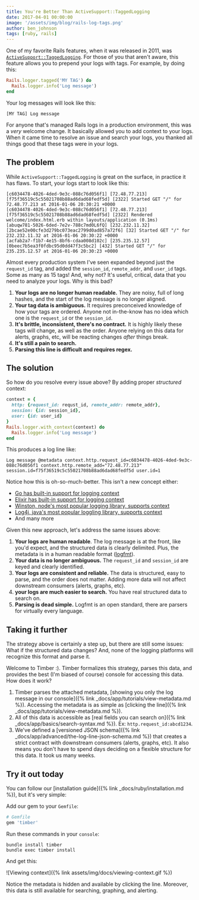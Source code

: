 ```yaml
---
title: You're Better Than ActiveSupport::TaggedLogging
date: 2017-04-01 00:00:00
image: '/assets/img/blog/rails-log-tags.png'
author: ben_johnson
tags: [ruby, rails]
---
```


One of my favorite Rails features, when it was released in 2011, was
[`ActiveSupport::TaggedLogging`](http://api.rubyonrails.org/classes/ActiveSupport/TaggedLogging.html).
For those of you that aren't aware, this feature allows you to prepend your logs with tags.
For example, by doing this:

```ruby
Rails.logger.tagged('MY TAG') do
  Rails.logger.info('Log message')
end
```

Your log messages will look like this:

```
[MY TAG] Log message
```

For anyone that's managed Rails logs in a production environment, this was a _very_ welcome change.
It basically allowed you to add context to your logs. When it came time to resolve an issue and
search your logs, you thanked all things good that these tags were in your logs.


## The problem

While `ActiveSupport::TaggedLogging` is great on the surface, in practice it has flaws. To start,
your logs start to look like this:

```
[c6034478-4026-4ded-9e3c-088c76d056f1] [72.48.77.213] [f75f36519c5c55021708b88ad6dad68fedf5d] [2322] Started GET "/" for 72.48.77.213 at 2016-01-06 20:30:21 +0000
[c6034478-4026-4ded-9e3c-088c76d056f1] [72.48.77.213] [f75f36519c5c55021708b88ad6dad68fedf5d] [2322] Rendered welcome/index.html.erb within layouts/application (0.1ms)
[abuqw781-5026-6ded-7e2v-788c7md0L6fQ] [232.232.11.32] [2bcae52e00cfe3d279bc073eac2799d0ad857a72f6] [32] Started GET "/" for 232.232.11.32 at 2016-01-06 20:30:22 +0000
[acfab2a7-f1b7-4e15-8bf6-cdaa008d102c] [235.235.12.57] [0beec7b5ea3f0fdbc95d0dd47f3c5bc2] [432] Started GET "/" for 235.235.12.57 at 2016-01-06 20:30:23 +0000
```

Almost every production system I've seen expanded beyond just the `request_id` tag, and added
the `session_id`, `remote_addr`, and `user_id` tags. Some as many as 15 tags! And, why not? It's
useful, critical, data that you need to analyze your logs. Why is this bad?

1. **Your logs are no longer human readable.** They are noisy, full of long hashes, and the
   start of the log message is no longer aligned.
2. **Your tag data is ambiguous.** It requires preconceived knowledge of how your tags are ordered.
   Anyone not in-the-know has no idea which one is the `request_id` or the `session_id`.
3. **It's brittle, inconsistent, there's no contract.** It is highly likely these tags will change,
   as well as the order. Anyone relying on this data for alerts, graphs, etc, will be
   reacting changes _after_ things break.
4. **It's still a pain to search.**
5. **Parsing this line is difficult and requires regex.**

## The solution

So how do you resolve every issue above? By adding proper _structured_ context:

```ruby
context = {
  http: {request_id: requst_id, remote_addr: remote_addr},
  session: {id: session_id},
  user: {id: user_id}
}
Rails.logger.with_context(context) do
  Rails.logger.info('Log message')
end
```

This produces a log line like:

```
Log message @metadata context.http.request_id=c6034478-4026-4ded-9e3c-088c76d056f1 context.http.remote_add="72.48.77.213" session.id=f75f36519c5c55021708b88ad6dad68fedf5d user.id=1
```

Notice how this is oh-so-much-better. This isn't a new concept either:

* [Go has built-in support for logging context](https://godoc.org/github.com/go-kit/kit/log#hdr-Contextual_Loggers)
* [Elixir has built-in support for logging context](https://hexdocs.pm/logger/Logger.html#metadata/1)
* [Winston, node's most popular logging library, supports context](https://github.com/winstonjs/winston#logging-with-metadata)
* [Log4j, java's most popular loggling library, supports context](https://logging.apache.org/log4j/2.x/manual/thread-context.html)
* And many more

Given this new approach, let's address the same issues above:

1. **Your logs are human readable**. The log message is at the front, like you'd expect, and the structured
   data is clearly delimited. Plus, the metadata is in a human readable format ([logfmt](https://brandur.org/logfmt)).
2. **Your data is no longer ambiguous.** The `request_id` and `session_id` are keyed and clearly
   identified.
3. **Your logs are consistent and reliable.** The data is structured, easy to parse, and the order
   does not matter. Adding more data will not affect downstream consumers (alerts, graphs, etc).
4. **your logs are much easier to search.** You have real structured data to search on.
5. **Parsing is dead simple.** Logfmt is an open standard, there are parsers for virtually every
   language.


## Taking it further

The strategy above is certainly a step up, but there are still some issues: What if
the structured data changes? And, none of the logging platforms will recognize this format and
parse it.

Welcome to Timber :). Timber formalizes this strategy, parses this data, and provides the best
(I'm biased of course) console for accessing this data. How does it work?

1. Timber parses the attached metadata, [showing you only the log message in our console]({% link _docs/app/tutorials/view-metadata.md %}).
   Accessing the metadata is as simple as [clicking the line]({% link _docs/app/tutorials/view-metadata.md %}).
2. All of this data is accessible as
   [real fields you can search on]({% link _docs/app/basics/search-syntax.md %}).
   Ex: `http.request_id:abcd1234`.
3. We've defined a [versioned JSON schema]({% link _docs/app/advanced/the-log-line-json-schema.md %})
   that creates a strict contract with downstream consumers (alerts, graphs, etc). It also means
   you don't have to spend days deciding on a flexible structure for this data. It took us many
   weeks.


## Try it out today

You can follow our [installation guide]({% link _docs/ruby/installation.md %}), but it's very simple:

Add our gem to your `Gemfile`:

```ruby
# Gemfile
gem 'timber'
```

Run these commands in your `console`:

```console
bundle install timber
bundle exec timber install
```

And get this:

![Viewing context]({% link assets/img/docs/viewing-context.gif %})

Notice the metadata is hidden and available by clicking the line. Moreover, this data is
still available for searching, graphing, and alerting.

